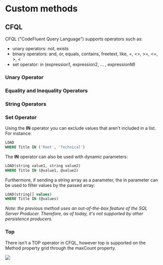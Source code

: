 # Custom methods

## CFQL

CFQL ("CodeFluent Query Language") supports operators such as:

* unary operators: not, exists
* binary operators: and, or, equals, contains, freetext, like, =, <>, >=, <=, >, <
* set operator: in (expression1, expression2, ... , expressionM)


### Unary Operator

### Equality and Inequality Operators

### String Operators

### Set Operator

Using the **IN** operator you can exclude values that aren't included in a list. For instance:

```sql
LOAD
WHERE Title IN ('Root', 'Technical')
```

The **IN** operator can also be used with dynamic parameters:

```sql
LOAD(string value1, string value2)
WHERE Title IN (@value1, @value2)
```

Furthermore, if sending a string array as a parameter, the in parameter can be used to filter values by the passed array:

```sql
LOAD(string[] values)
WHERE Title IN (@values)
```

*Note: the previous method uses an out-of-the-box feature of the SQL Server Producer. Therefore, as of today, it's not supported by other persistence producers.*

### Top

There isn't a TOP operator in CFQL, however top is supported on the Method property grid through the maxCount property.

![](img/custom-method-01.png)